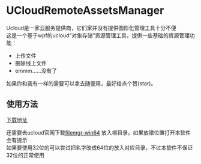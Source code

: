 # UCloudRemoteAssetsManager

Ucloud是一家云服务提供商，它们家并没有提供图形化管理工具十分不便  
这是一个基于wpf的ucloud“对象存储”资源管理工具，提供一些基础的资源管理功能：  
  
  * 上传文件  
  * 删除线上文件  
  * emmm……没有了  
    
  
如果你和我有一样的需要可以拿去随便用，最好给点个赞(star)。  

## 使用方法  
  
[下载地址](https://github.com/AllinuseCg/UCloudRemoteAssetsManager/releases/tag/Beta_v1.3)   

还需要去ucloud官网下载[filemgr-win64](http://tools.ufile.ucloud.com.cn/filemgr-win64.zip)
放入根目录，如果放错位置打开本软件会有提示  
如果要使用32位的可以尝试把名字改成64位的放入对应目录，不过本软件不保证32位的正常使用  
